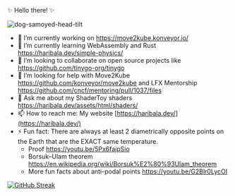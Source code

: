 ✨ Hello there! ✨

![dog-samoyed-head-tilt](https://github.com/HarikrishnanBalagopal/HarikrishnanBalagopal/assets/20921177/dcaf99aa-9209-482d-8ab4-2b2c6e4412c3)

- 🔭 I’m currently working on https://move2kube.konveyor.io/
- 🌱 I’m currently learning WebAssembly and Rust https://haribala.dev/simple-physics/
- 👯 I’m looking to collaborate on open source projects like https://github.com/tinygo-org/tinygo
- 🤔 I’m looking for help with Move2Kube https://github.com/konveyor/move2kube and LFX Mentorship https://github.com/cncf/mentoring/pull/1037/files
- 💬 Ask me about my ShaderToy shaders https://haribala.dev/assets/html/shaders/
- 📫 How to reach me: My website [https://haribala.dev/](https://haribala.dev/)
- ⚡ Fun fact: There are always at least 2 diametrically opposite points on the Earth that are the EXACT same temperature.
  - Proof https://youtu.be/5Px6fajpSio
  - Borsuk–Ulam theorem https://en.wikipedia.org/wiki/Borsuk%E2%80%93Ulam_theorem
  - More fun facts about anti-podal points https://youtu.be/G2Blr0LycOI

[![GitHub Streak](https://streak-stats.demolab.com/?user=HarikrishnanBalagopal&theme=ocean-gradient)](https://git.io/streak-stats)
